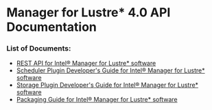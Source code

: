 # Manager for Lustre\* 4.0 API Documentation

### List of Documents:

- [REST API for Intel® Manager for Lustre* software](rest_API.md)
- [Scheduler Plugin Developer's Guide for Intel® Manager for Lustre* software](Scheduler_Plugin_API.md)
- [Storage Plugin Developer's Guide for Intel® Manager for Lustre* software](Storage_Plugin_API.md)
- [Packaging Guide for Intel® Manager for Lustre* software](Pkg_Guide.md)
  
 